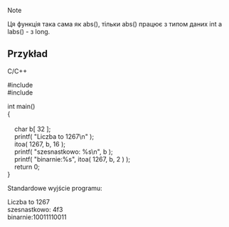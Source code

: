 >[!Note]
>Ця функція така сама як abs(), тільки abs() працює з типом даних int а labs() - з long.

## Przykład

C/C++

#include <cstdio>  
#include <cstdlib>  
  
int main()  
{  
     
    char b[ 32 ];  
    printf( "Liczba to 1267\n" );  
    itoa( 1267, b, 16 );  
    printf( "szesnastkowo: %s\n", b );  
    printf( "binarnie:%s", itoa( 1267, b, 2 ) );  
    return 0;  
}

Standardowe wyjście programu:  

Liczba to 1267  
szesnastkowo: 4f3  
binarnie:10011110011